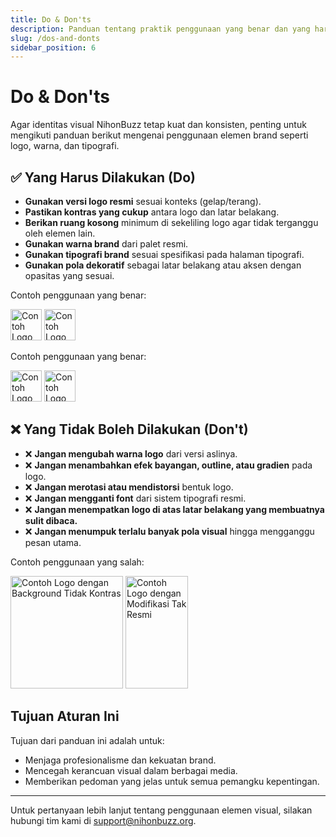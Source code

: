 ```yaml
---
title: Do & Don'ts
description: Panduan tentang praktik penggunaan yang benar dan yang harus dihindari dalam penerapan identitas visual NihonBuzz.
slug: /dos-and-donts
sidebar_position: 6
---
```


# Do & Don'ts

Agar identitas visual NihonBuzz tetap kuat dan konsisten, penting untuk mengikuti panduan berikut mengenai penggunaan elemen brand seperti logo, warna, dan tipografi.

## ✅ Yang Harus Dilakukan (Do)

- **Gunakan versi logo resmi** sesuai konteks (gelap/terang).
- **Pastikan kontras yang cukup** antara logo dan latar belakang.
- **Berikan ruang kosong** minimum di sekeliling logo agar tidak terganggu oleh elemen lain.
- **Gunakan warna brand** dari palet resmi.
- **Gunakan tipografi brand** sesuai spesifikasi pada halaman tipografi.
- **Gunakan pola dekoratif** sebagai latar belakang atau aksen dengan opasitas yang sesuai.

Contoh penggunaan yang benar:

<div class="preview-wrapper" style={{ display: 'flex', gap: '1rem', flexWrap: 'wrap' }}>
  <img src="/assets/Company/NihonBuzz-Logo-Landscape-Light.png" alt="Contoh Logo Valid" height="50" />
  <img src="/assets/Academy/Nihonbuzz-Academy-Light-LS-Regular.png" alt="Contoh Logo Academy Valid" height="50" />
</div>


Contoh penggunaan yang benar:


<div class="preview-wrapper-light" style={{ display: 'flex', gap: '1rem', flexWrap: 'wrap' }}>
  <img src="/assets/Company/NihonBuzz-Logo-Landscape-Dark.png" alt="Contoh Logo Valid" height="50" />
  <img src="/assets/Academy/Nihonbuzz-Academy-Dark-LS-Regular.png" alt="Contoh Logo Academy Valid" height="50" />
</div>

## ❌ Yang Tidak Boleh Dilakukan (Don't)

- ❌ **Jangan mengubah warna logo** dari versi aslinya.
- ❌ **Jangan menambahkan efek bayangan, outline, atau gradien** pada logo.
- ❌ **Jangan merotasi atau mendistorsi** bentuk logo.
- ❌ **Jangan mengganti font** dari sistem tipografi resmi.
- ❌ **Jangan menempatkan logo di atas latar belakang yang membuatnya sulit dibaca.**
- ❌ **Jangan menumpuk terlalu banyak pola visual** hingga mengganggu pesan utama.

Contoh penggunaan yang salah:

<div class="preview-wrapper" style={{ display: 'flex', gap: '1rem', flexWrap: 'wrap' }}>
  <img src="/assets/Company/NihonBuzz-Logo-Light.png" style={{ backgroundColor: '#460707ff' }} alt="Contoh Logo dengan Background Tidak Kontras" height="180" />
  <img src="/assets/Company/NihonBuzz-Logo-Outlined.png" style={{ transform: 'rotate(180deg)' }} alt="Contoh Logo dengan Modifikasi Tak Resmi" height="180" width="100" />
</div>

## Tujuan Aturan Ini

Tujuan dari panduan ini adalah untuk:
- Menjaga profesionalisme dan kekuatan brand.
- Mencegah kerancuan visual dalam berbagai media.
- Memberikan pedoman yang jelas untuk semua pemangku kepentingan.

---

Untuk pertanyaan lebih lanjut tentang penggunaan elemen visual, silakan hubungi tim kami di [support@nihonbuzz.org](/hubungi-kami).

